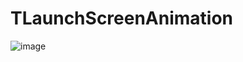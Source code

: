 # TLaunchScreenAnimation
![image](https://github.com/tikeyc/TLaunchScreenAnimation/raw/master/ReadMe/screen..gif)
